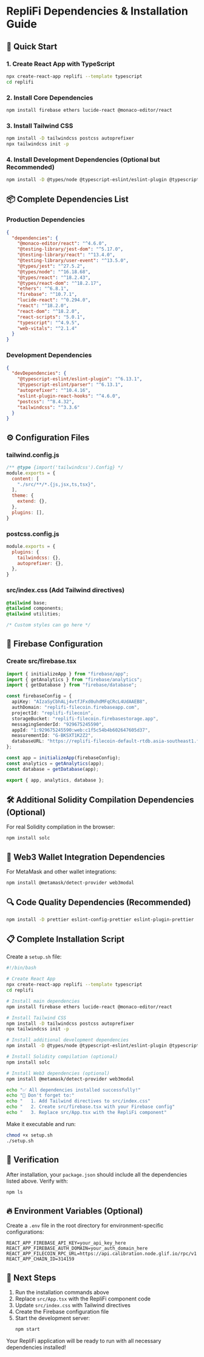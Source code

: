 # RepliFi Dependencies & Installation Guide

## 🚀 Quick Start

### 1. Create React App with TypeScript
```bash
npx create-react-app replifi --template typescript
cd replifi
```

### 2. Install Core Dependencies
```bash
npm install firebase ethers lucide-react @monaco-editor/react
```

### 3. Install Tailwind CSS
```bash
npm install -D tailwindcss postcss autoprefixer
npx tailwindcss init -p
```

### 4. Install Development Dependencies (Optional but Recommended)
```bash
npm install -D @types/node @typescript-eslint/eslint-plugin @typescript-eslint/parser eslint-plugin-react-hooks
```

## 📦 Complete Dependencies List

### **Production Dependencies**
```json
{
  "dependencies": {
    "@monaco-editor/react": "^4.6.0",
    "@testing-library/jest-dom": "^5.17.0",
    "@testing-library/react": "^13.4.0",
    "@testing-library/user-event": "^13.5.0",
    "@types/jest": "^27.5.2",
    "@types/node": "^16.18.68",
    "@types/react": "^18.2.43",
    "@types/react-dom": "^18.2.17",
    "ethers": "^6.8.1",
    "firebase": "^10.7.1",
    "lucide-react": "^0.294.0",
    "react": "^18.2.0",
    "react-dom": "^18.2.0",
    "react-scripts": "5.0.1",
    "typescript": "^4.9.5",
    "web-vitals": "^2.1.4"
  }
}
```

### **Development Dependencies**
```json
{
  "devDependencies": {
    "@typescript-eslint/eslint-plugin": "^6.13.1",
    "@typescript-eslint/parser": "^6.13.1",
    "autoprefixer": "^10.4.16",
    "eslint-plugin-react-hooks": "^4.6.0",
    "postcss": "^8.4.32",
    "tailwindcss": "^3.3.6"
  }
}
```

## ⚙️ Configuration Files

### **tailwind.config.js**
```javascript
/** @type {import('tailwindcss').Config} */
module.exports = {
  content: [
    "./src/**/*.{js,jsx,ts,tsx}",
  ],
  theme: {
    extend: {},
  },
  plugins: [],
}
```

### **postcss.config.js**
```javascript
module.exports = {
  plugins: {
    tailwindcss: {},
    autoprefixer: {},
  },
}
```

### **src/index.css** (Add Tailwind directives)
```css
@tailwind base;
@tailwind components;
@tailwind utilities;

/* Custom styles can go here */
```

## 🔧 Firebase Configuration

### **Create src/firebase.tsx**
```typescript
import { initializeApp } from "firebase/app";
import { getAnalytics } from "firebase/analytics";
import { getDatabase } from "firebase/database";

const firebaseConfig = {
  apiKey: "AIzaSyCbhALj4vtfJFxd0uhdMFqCRcL4UdAAEB8",
  authDomain: "replifi-filecoin.firebaseapp.com",
  projectId: "replifi-filecoin",
  storageBucket: "replifi-filecoin.firebasestorage.app",
  messagingSenderId: "929675245590",
  appId: "1:929675245590:web:c1f5c54b4b602647605d37",
  measurementId: "G-BKSXT1K2Z2",
  databaseURL: "https://replifi-filecoin-default-rtdb.asia-southeast1.firebasedatabase.app"
};

const app = initializeApp(firebaseConfig);
const analytics = getAnalytics(app);
const database = getDatabase(app);

export { app, analytics, database };
```

## 🛠️ Additional Solidity Compilation Dependencies (Optional)
For real Solidity compilation in the browser:

```bash
npm install solc
```

## 📱 Web3 Wallet Integration Dependencies
For MetaMask and other wallet integrations:

```bash
npm install @metamask/detect-provider web3modal
```

## 🔍 Code Quality Dependencies (Recommended)
```bash
npm install -D prettier eslint-config-prettier eslint-plugin-prettier
```

## 📋 Complete Installation Script

Create a `setup.sh` file:
```bash
#!/bin/bash

# Create React App
npx create-react-app replifi --template typescript
cd replifi

# Install main dependencies
npm install firebase ethers lucide-react @monaco-editor/react

# Install Tailwind CSS
npm install -D tailwindcss postcss autoprefixer
npx tailwindcss init -p

# Install additional development dependencies
npm install -D @types/node @typescript-eslint/eslint-plugin @typescript-eslint/parser eslint-plugin-react-hooks

# Install Solidity compilation (optional)
npm install solc

# Install Web3 dependencies (optional)
npm install @metamask/detect-provider web3modal

echo "✅ All dependencies installed successfully!"
echo "📝 Don't forget to:"
echo "   1. Add Tailwind directives to src/index.css"
echo "   2. Create src/firebase.tsx with your Firebase config"
echo "   3. Replace src/App.tsx with the RepliFi component"
```

Make it executable and run:
```bash
chmod +x setup.sh
./setup.sh
```

## 🚦 Verification

After installation, your `package.json` should include all the dependencies listed above. Verify with:

```bash
npm ls
```

## 🔥 Environment Variables (Optional)
Create a `.env` file in the root directory for environment-specific configurations:

```env
REACT_APP_FIREBASE_API_KEY=your_api_key_here
REACT_APP_FIREBASE_AUTH_DOMAIN=your_auth_domain_here
REACT_APP_FILECOIN_RPC_URL=https://api.calibration.node.glif.io/rpc/v1
REACT_APP_CHAIN_ID=314159
```

## 📖 Next Steps

1. Run the installation commands above
2. Replace `src/App.tsx` with the RepliFi component code
3. Update `src/index.css` with Tailwind directives
4. Create the Firebase configuration file
5. Start the development server:
   ```bash
   npm start
   ```

Your RepliFi application will be ready to run with all necessary dependencies installed!